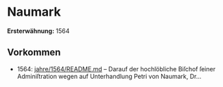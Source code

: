 # Naumark

**Ersterwähnung:** 1564

## Vorkommen
- 1564: [jahre/1564/README.md](../jahre/1564/README.md) – Darauf der hochlöbliche Biſchof ſeiner Adminiſtration
wegen auf Unterhandlung Petri von Naumark, Dr...
